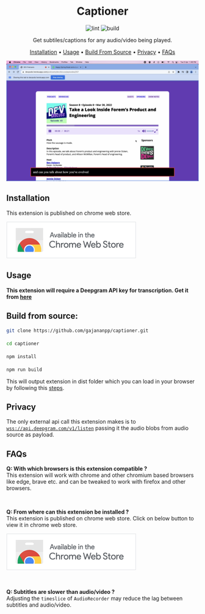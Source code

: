 <div align="center">

# Captioner

![lint](https://github.com/gajananpp/captioner/actions/workflows/lint.yml/badge.svg) 
![build](https://github.com/gajananpp/captioner/actions/workflows/build.yml/badge.svg) 

Get subtiles/captions for any audio/video being played.

[Installation](#installation) •
[Usage](#usage) •
[Build From Source](#build-from-source) •
[Privacy](#privacy) •
[FAQs](#faqs)

<img src="src/static/thumbnail.png" alt="Demo PNG" width="640"/>

</div>

## Installation
This extension is published on chrome web store.

[![Add from Chrome web store](src/static/chrome-web-store-btn.png)](https://chrome.google.com/webstore/detail/captioner/ilehdekjacappgghkgmmlbhgbnlkgoid)

## Usage

**This extension will require a Deepgram API key for transcription. Get it from [here](https://console.deepgram.com/signup)**

## Build from source:

```bash
git clone https://github.com/gajananpp/captioner.git

cd captioner

npm install

npm run build
```
This will output extension in dist folder which you can load in your browser by following this [steps](https://developer.chrome.com/docs/extensions/mv3/getstarted/#:~:text=The%20directory%20holding%20the%20manifest%20file%20can%20be%20added%20as%20an%20extension%20in%20developer%20mode%20in%20its%20current%20state.).


## Privacy
The only external api call this extension makes is to [`wss://api.deepgram.com/v1/listen`](https://developers.deepgram.com/api-reference/#transcription-streaming) passing it the audio blobs from audio source as payload.

## FAQs

**Q: With which browsers is this extension compatible ?**
<br>
This extension will work with chrome and other chromium based browsers like edge, brave etc. and can be tweaked to work with firefox and other browsers.

<br>

**Q: From where can this extension be installed ?**
<br>
This extension is published on chrome web store. Click on below button to view it in chrome web store.

[![Add from Chrome web store](assets/chrome-web-store-btn.png)](https://chrome.google.com/webstore/detail/puppeteer-ide/ilehdekjacappgghkgmmlbhgbnlkgoid)

<br>

**Q: Subtitles are slower than audio/video ?**
<br>
Adjusting the `timeslice` of `AudioRecorder` may reduce the lag between subtitles and audio/video.

<br>